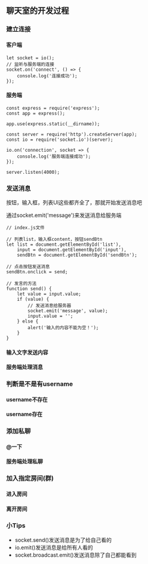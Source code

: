 ## 聊天室的开发过程
### 建立连接
#### 客户端
```
let socket = io();
// 监听与服务端的连接
socket.on('connect', () => {
    console.log('连接成功');
});
```
#### 服务端
```
const express = require('express');
const app = express();

app.use(express.static(__dirname));

const server = require('http').createServer(app);
const io = require('socket.io')(server);

io.on('connection', socket => {
    console.log('服务端连接成功');
});

server.listen(4000);
```
### 发送消息
按钮，输入框，列表Ul这些都齐全了，那就开始发送消息吧

通过socket.emit('message')来发送消息给服务端
```
// index.js文件

// 列表list，输入框content，按钮sendBtn
let list = document.getElementById('list'),
    input = document.getElementById('input'),
    sendBtn = document.getElementById('sendBtn');

// 点击按钮发送消息
sendBtn.onclick = send;

// 发言的方法
function send() {
    let value = input.value;
    if (value) {
        // 发送消息给服务器
        socket.emit('message', value);
        input.value = '';
    } else {
        alert('输入的内容不能为空！');
    }
}
```
#### 输入文字发送内容

#### 服务端处理消息

### 判断是不是有username

#### username不存在

#### username存在

### 添加私聊

#### @一下

#### 服务端处理私聊

### 加入指定房间(群)

#### 进入房间

#### 离开房间

### 小Tips
- socket.send()发送消息是为了给自己看的
- io.emit()发送消息是给所有人看的
- socket.broadcast.emit()发送消息除了自己都能看到